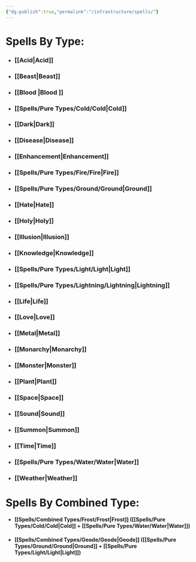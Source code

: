 ```yaml
---
{"dg-publish":true,"permalink":"/infrastructure/spells/"}
---
```


# Spells By Type:
- ### [[Acid\|Acid]]
- ### [[Beast\|Beast]]
- ### [[Blood \|Blood ]]
- ### [[Spells/Pure Types/Cold/Cold\|Cold]]
- ### [[Dark\|Dark]]
- ### [[Disease\|Disease]]
- ### [[Enhancement\|Enhancement]]
- ### [[Spells/Pure Types/Fire/Fire\|Fire]]
- ### [[Spells/Pure Types/Ground/Ground\|Ground]]
- ### [[Hate\|Hate]]
- ### [[Holy\|Holy]]
- ### [[Illusion\|Illusion]] 
- ### [[Knowledge\|Knowledge]]
- ### [[Spells/Pure Types/Light/Light\|Light]]
- ### [[Spells/Pure Types/Lightning/Lightning\|Lightning]]
- ### [[Life\|Life]]
- ### [[Love\|Love]]
- ### [[Metal\|Metal]]
- ### [[Monarchy\|Monarchy]]
- ### [[Monster\|Monster]]
- ### [[Plant\|Plant]]
- ### [[Space\|Space]]
- ### [[Sound\|Sound]]
- ### [[Summon\|Summon]]
- ### [[Time\|Time]]
- ### [[Spells/Pure Types/Water/Water\|Water]]
- ### [[Weather\|Weather]]

# Spells By Combined Type:
- #### [[Spells/Combined Types/Frost/Frost\|Frost]] ([[Spells/Pure Types/Cold/Cold\|Cold]] + [[Spells/Pure Types/Water/Water\|Water]])
- #### [[Spells/Combined Types/Geode/Geode\|Geode]] ([[Spells/Pure Types/Ground/Ground\|Ground]] + [[Spells/Pure Types/Light/Light\|Light]])
